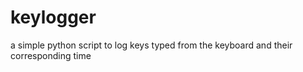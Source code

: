 # keylogger
a simple python script to log keys typed from the keyboard and their corresponding time
